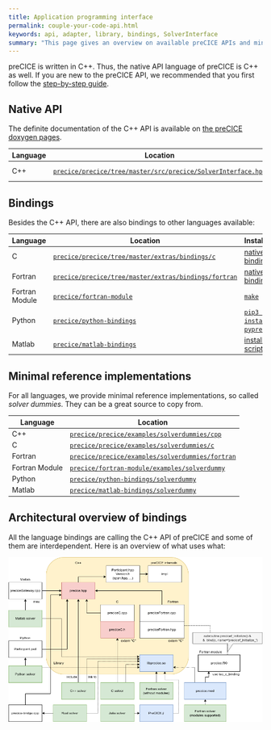 ```yaml
---
title: Application programming interface
permalink: couple-your-code-api.html
keywords: api, adapter, library, bindings, SolverInterface
summary: "This page gives an overview on available preCICE APIs and minimal reference implementations."
---
```


preCICE is written in C++. Thus, the native API language of preCICE is C++ as well. If you are new to the preCICE API, we recommended that you first follow the [step-by-step guide](couple-your-code-preparing-your-solver.html).

## Native API

The definite documentation of the C++ API is available on [the preCICE doxygen pages](https://precice.org/doxygen/master/classprecice_1_1SolverInterface.html).

| Language       | Location                                                                                    | Installation                                                                  |
|----------------|---------------------------------------------------------------------------------------------|-------------------------------------------------------------------------------|
| C++            | [`precice/precice/tree/master/src/precice/SolverInterface.hpp`](https://github.com/precice/precice)       | Automatically included                                          |

## Bindings

Besides the C++ API, there are also bindings to other languages available:

| Language       | Location                                                                                    | Installation                                                                  |
|----------------|---------------------------------------------------------------------------------------------|-------------------------------------------------------------------------------|
| C              | [`precice/precice/tree/master/extras/bindings/c`](https://github.com/precice/precice)       | [native bindings](installation-source-advanced.html#disabling-native-bindings)|
| Fortran        | [`precice/precice/tree/master/extras/bindings/fortran`](https://github.com/precice/precice) | [native bindings](installation-source-advanced.html#disabling-native-bindings)|
| Fortran Module | [`precice/fortran-module`](https://github.com/precice/fortran-module)                       | [`make`](installation-bindings-fortran.html)                                  |
| Python         | [`precice/python-bindings`](https://github.com/precice/python-bindings)                     | [`pip3 install pyprecice`](installation-bindings-python.html)                 |
| Matlab         | [`precice/matlab-bindings`](https://github.com/precice/matlab-bindings)                     | [installation script](installation-bindings-matlab.html)                      |

## Minimal reference implementations

For all languages, we provide minimal reference implementations, so called _solver dummies_. They can be a great source to copy from.

| Language       | Location                                                                                                                          |
|----------------|-----------------------------------------------------------------------------------------------------------------------------------|
| C++            | [`precice/precice/examples/solverdummies/cpp`](https://github.com/precice/precice/tree/master/examples/solverdummies/cpp)         |
| C              | [`precice/precice/examples/solverdummies/c`](https://github.com/precice/precice/tree/master/examples/solverdummies/c)             |
| Fortran        | [`precice/precice/examples/solverdummies/fortran`](https://github.com/precice/precice/tree/master/examples/solverdummies/fortran) |
| Fortran Module | [`precice/fortran-module/examples/solverdummy`](https://github.com/precice/fortran-module/tree/master/examples/solverdummy)       |
| Python         | [`precice/python-bindings/solverdummy`](https://github.com/precice/python-bindings/tree/master/solverdummy)                       |
| Matlab         | [`precice/matlab-bindings/solverdummy`](https://github.com/precice/matlab-bindings/tree/master/solverdummy)                       |

## Architectural overview of bindings

All the language bindings are calling the C++ API of preCICE and some of them are interdependent. Here is an overview of what uses what:

![Architectural overview of bindings](images/docs/Bindings.png)
